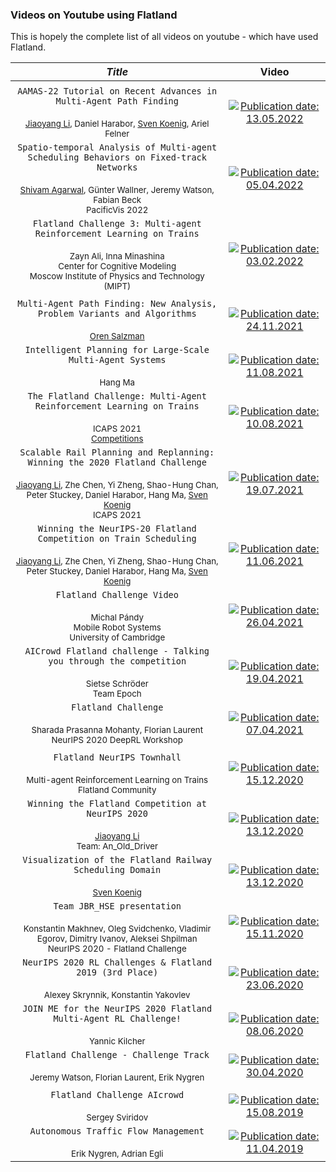 ### Videos on Youtube using Flatland

This is hopely the complete list of all videos on youtube - which have used
Flatland.

|                                                               *Title*                                                               |                                                                                                                    Video                                                                                                                    |
|:-----------------------------------------------------------------------------------------------------------------------------------:|:-------------------------------------------------------------------------------------------------------------------------------------------------------------------------------------------------------------------------------------------:|
|||
| ```AAMAS-22 Tutorial on Recent Advances in Multi-Agent Path Finding```<br> <br> <sup>[Jiaoyang Li](https://jiaoyangli.me), Daniel Harabor, [Sven Koenig](http://idm-lab.org/), Ariel Felner</sup>  | [![Publication date: 13.05.2022](https://img.youtube.com/vi/H3wRCZf_Mrs/mqdefault.jpg "AAMAS-22 Tutorial on Recent Advances in Multi-Agent Path Finding")](https://www.youtube.com/watch?v=H3wRCZf_Mrs&t=5461s)               |
| ```Spatio-temporal Analysis of Multi-agent Scheduling Behaviors on Fixed-track Networks```<br> <br> <sup>[Shivam Agarwal](https://s-agarwl.github.io/publication/Agarwal2022Spatio), Günter Wallner, Jeremy Watson, Fabian Beck</sup><br><sup>PacificVis 2022 </sup> | [![Publication date: 05.04.2022](https://img.youtube.com/vi/olQw9bw2KR4/mqdefault.jpg "Spatio-temporal Analysis of Multi-agent Scheduling Behaviors on Fixed-track Networks -PacificVis '22")](https://www.youtube.com/watch?v=olQw9bw2KR4) |
| ```Flatland Challenge 3: Multi-agent Reinforcement Learning on Trains```<br> <br> <sup>Zayn Ali, Inna Minashina</sup><br><sup>Center for Cognitive Modeling</sup><br><sup>Moscow Institute of Physics and Technology (MIPT)</sup>  | [![Publication date: 03.02.2022](https://img.youtube.com/vi/oQiCDSfwqI8/mqdefault.jpg "Семинар 16. Flatland Challenge 3: Multi-agent Reinforcement Learning on Trains (1-2 место)")](https://www.youtube.com/watch?v=oQiCDSfwqI8)      |
|||
|   ```Multi-Agent Path Finding: New Analysis, Problem Variants and Algorithms```<br> <br> <sup>[Oren Salzman](https://orensalzman.com/)</sup>   |[![Publication date: 24.11.2021](https://img.youtube.com/vi/NsrCFR4vDxo/mqdefault.jpg "Oren Salzman: Multi-Agent Path Finding: New Analysis, Problem Variants and Algorithms")](https://www.youtube.com/watch?v=NsrCFR4vDxo)|
|              ```Intelligent Planning for Large-Scale Multi-Agent Systems```<br> <br> <sup>Hang Ma</sup>               |[![Publication date: 11.08.2021](https://img.youtube.com/vi/Fu5j7FVzF5c/mqdefault.jpg "Intelligent Planning for Large-Scale Multi-Agent Systems - Hang Ma")](https://www.youtube.com/watch?v=Fu5j7FVzF5c&t=265s)|
|    ```The Flatland Challenge: Multi-Agent Reinforcement Learning on Trains```<br> <br> <sup>ICAPS 2021</sup><br><sup>[Competitions](https://icaps21.icaps-conference.org/Competitions/)</sup>    |[![Publication date: 10.08.2021](https://img.youtube.com/vi/baRffuFM7lE/mqdefault.jpg "ICAPS 2021 The Flatland Challenge: Multi-Agent Reinforcement Learning on Trains")](https://www.youtube.com/watch?v=baRffuFM7lE)|
|   ```Scalable Rail Planning and Replanning: Winning the 2020 Flatland Challenge```<br> <br> <sup>[Jiaoyang Li](https://jiaoyangli.me), Zhe Chen, Yi Zheng, Shao-Hung Chan, Peter Stuckey, Daniel Harabor, Hang Ma, [Sven Koenig](http://idm-lab.org/)</sup><br><sup>ICAPS 2021</sup>   |[![Publication date: 19.07.2021](https://img.youtube.com/vi/Pw4GBL1UhPA/mqdefault.jpg "ICAPS 2021 - Scalable Rail Planning and Replanning: Winning the 2020 Flatland Challenge")](https://www.youtube.com/watch?v=Pw4GBL1UhPA&t=317s)|
|            ```Winning the NeurIPS-20 Flatland Competition on Train Scheduling```<br> <br> <sup>[Jiaoyang Li](https://jiaoyangli.me), Zhe Chen, Yi Zheng, Shao-Hung Chan, Peter Stuckey, Daniel Harabor, Hang Ma, [Sven Koenig](http://idm-lab.org/)</sup>             |[![Publication date: 11.06.2021](https://img.youtube.com/vi/BAubIPTEbtY/mqdefault.jpg "Winning the NeurIPS-20 Flatland Competition on Train Scheduling")](https://www.youtube.com/watch?v=BAubIPTEbtY)|
|         ```Flatland Challenge Video```<br> <br> <sup>Michal Pándy</sup><br><sup>Mobile Robot Systems</sup><br><sup>University of Cambridge</sup>          |[![Publication date: 26.04.2021](https://img.youtube.com/vi/w75DbrgBQ2c/mqdefault.jpg "Flatland Challenge Video (Mobile Robot Systems @ University of Cambridge)")](https://www.youtube.com/watch?v=w75DbrgBQ2c)|
|             ```AICrowd Flatland challenge - Talking you through the competition```<br> <br> <sup>Sietse Schröder</sup><br><sup>Team Epoch</sup>             |[![Publication date: 19.04.2021](https://img.youtube.com/vi/O2-EbInQ5sQ/mqdefault.jpg "AICrowd Flatland challenge - Talking you through the competition")](https://www.youtube.com/watch?v=O2-EbInQ5sQ)|
|                     ```Flatland Challenge```<br> <br> <sup>Sharada Prasanna Mohanty, Florian Laurent</sup><br><sup> NeurIPS 2020 DeepRL Workshop </sup>                     |[![Publication date: 07.04.2021](https://img.youtube.com/vi/nbNJ8wjH2nw/mqdefault.jpg "Flatland Challenge at NeurIPS 2020 DeepRL Workshop")](https://www.youtube.com/watch?v=nbNJ8wjH2nw)|
|||
|                            ```Flatland NeurIPS Townhall```<br> <br> <sup>Multi-agent Reinforcement Learning on Trains</sup><br><sup>Flatland Community</sup>                             |[![Publication date: 15.12.2020](https://img.youtube.com/vi/wDKbL7CuHpQ/mqdefault.jpg "Flatland NeurIPS Townhall")](https://www.youtube.com/watch?v=wDKbL7CuHpQ&t=9s)|
|                    ```Winning the Flatland Competition at NeurIPS 2020```<br> <br>   <sup>[Jiaoyang Li](https://jiaoyangli.me)</sup><br><sup>Team: An_Old_Driver</sup>                    |[![Publication date: 13.12.2020](https://img.youtube.com/vi/pNbFDVXkHQ0/mqdefault.jpg "Winning the Flatland Competition at NeurIPS 2020")](https://www.youtube.com/watch?v=pNbFDVXkHQ0&t=421s)|
|                 ```Visualization of the Flatland Railway Scheduling Domain```<br> <br> <sup>[Sven Koenig](http://idm-lab.org/)</sup>                  |[![Publication date: 13.12.2020](https://img.youtube.com/vi/IhHrUZtu75w/mqdefault.jpg "Visualization of the Flatland Railway Scheduling Domain")](https://www.youtube.com/watch?v=IhHrUZtu75w)|
|                ```Team JBR_HSE presentation```<br> <br> <sup>Konstantin Makhnev, Oleg Svidchenko, Vladimir Egorov, Dimitry Ivanov, Aleksei Shpilman</sup><br><sup> NeurIPS 2020 - Flatland Challenge</sup>                 |[![Publication date: 15.11.2020](https://img.youtube.com/vi/qpe12tW9iOA/mqdefault.jpg "Team JBR_HSE presentation (NeurIPS 2020 Flatland Challenge)")](https://www.youtube.com/watch?v=qpe12tW9iOA)|
| ```NeurIPS 2020 RL Challenges & Flatland 2019 (3rd Place)```<br> <br> <sup>Alexey Skrynnik, Konstantin Yakovlev</sup> |[![Publication date: 23.06.2020](https://img.youtube.com/vi/fXisPnZfzss/mqdefault.jpg "NeurIPS 2020 RL Challenges & Flatland 2019 (3rd Place) - Alexey Skrynnik & Konstantin Yakovlev")](https://www.youtube.com/watch?v=fXisPnZfzss?t=1386)|
|       ```JOIN ME for the NeurIPS 2020 Flatland Multi-Agent RL Challenge!```<br> <br><sup>Yannic Kilcher</sup>        |[![Publication date: 08.06.2020](https://img.youtube.com/vi/cvkeWwDQr0A/mqdefault.jpg "JOIN ME for the NeurIPS 2020 Flatland Multi-Agent RL Challenge!")](https://www.youtube.com/watch?v=cvkeWwDQr0A)|
| ```Flatland Challenge - Challenge Track```<br> <br> <sup>Jeremy Watson, Florian Laurent, Erik Nygren</sup> |[![Publication date: 30.04.2020](https://img.youtube.com/vi/rGzXsOC7qXg/mqdefault.jpg "Flatland Challenge - Challenge Track - Jeremy Watson, Florian Laurent &Erik Nygren")](https://www.youtube.com/watch?v=rGzXsOC7qXg)|
|||
|        ```Flatland Challenge AIcrowd```<br> <br> <sup>Sergey Sviridov</sup>         |[![Publication date: 15.08.2019](https://img.youtube.com/vi/oJCxvQdK_sY/mqdefault.jpg "Flatland Challenge AIcrowd - Sergey Sviridov")](https://www.youtube.com/watch?v=oJCxvQdK_sY)|
| ```Autonomous Traffic Flow Management```<br> <br> <sup>Erik Nygren, Adrian Egli</sup>         |[![Publication date: 11.04.2019](https://img.youtube.com/vi/VX9yt5mWzDk/mqdefault.jpg "Autonomous Traffic Flow Management")](https://www.youtube.com/watch?v=VX9yt5mWzDk)|


 
 